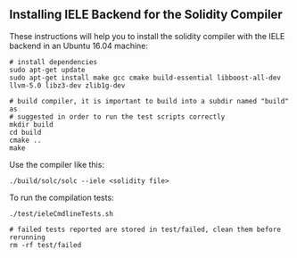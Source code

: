 ## Installing IELE Backend for the Solidity Compiler

These instructions will help you to install the solidity compiler with the IELE backend in an Ubuntu 16.04 machine:

```
# install dependencies
sudo apt-get update
sudo apt-get install make gcc cmake build-essential libboost-all-dev llvm-5.0 libz3-dev zlib1g-dev

# build compiler, it is important to build into a subdir named "build" as
# suggested in order to run the test scripts correctly
mkdir build
cd build
cmake ..
make
```

Use the compiler like this:
```
./build/solc/solc --iele <solidity file>
```

To run the compilation tests:
```
./test/ieleCmdlineTests.sh

# failed tests reported are stored in test/failed, clean them before rerunning
rm -rf test/failed
```
